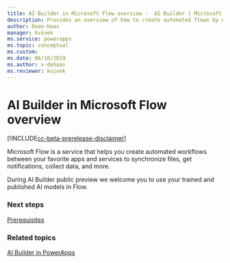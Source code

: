 ```yaml
---
title: AI Builder in Microsoft Flow overview -  AI Builder | Microsoft Docs
description: Provides an overview of how to create automated flows by using AI Builder in Microsoft Flow.
author: Dean-Haas
manager: kvivek
ms.service: powerapps
ms.topic: conceptual
ms.custom: 
ms.date: 06/10/2019
ms.author: v-dehaas
ms.reviewer: kvivek
---
```


# AI Builder in Microsoft Flow overview

[!INCLUDE[cc-beta-prerelease-disclaimer](./includes/cc-beta-prerelease-disclaimer.md)]

Microsoft Flow is a service that helps you create automated workflows between your favorite apps and services to synchronize files, get notifications, collect data, and more.

During AI Builder public preview we welcome you to use your trained and published AI models in Flow.

### Next steps

[Prerequisites](use-in-flow-prereq.md)

### Related topics

[AI Builder in PowerApps](use-in-powerapps-overview.md)
